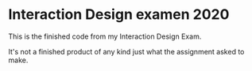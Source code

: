 # Interaction Design examen 2020

This is the finished code from my Interaction Design Exam.

It's not a finished product of any kind just what the assignment asked to make.
